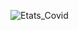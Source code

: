 ![Etats_Covid](https://user-images.githubusercontent.com/64795535/103277835-2a7d2c80-49ca-11eb-8a64-511053e49a17.jpg)
